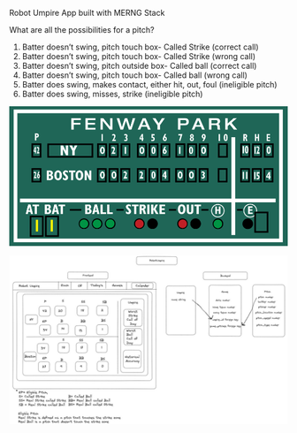 Robot Umpire App built with MERNG Stack

What are all the possibilities for a pitch?

1. Batter doesn’t swing, pitch touch box- Called Strike (correct call)
2. Batter doesn’t swing, pitch touch box- Called Strike (wrong call)
3. Batter doesn’t swing, pitch outside box- Called ball (correct call)
4. Batter doesn’t swing, pitch touch box- Called ball (wrong call)
5. Batter does swing, makes contact, either hit, out, foul (ineligible pitch)
6. Batter does swing, misses, strike (ineligible pitch)

![alt text](./client/src/assets/green-monster.gif)

![alt text](./client/src/assets/excalidraw.jpg)
